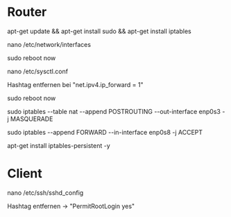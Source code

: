 # Router
apt-get update && apt-get install sudo && apt-get install iptables

nano /etc/network/interfaces

sudo reboot now

nano /etc/sysctl.conf

Hashtag entfernen bei "net.ipv4.ip_forward = 1"

sudo reboot now

sudo iptables --table nat --append POSTROUTING --out-interface enp0s3 -j MASQUERADE

sudo iptables --append FORWARD --in-interface enp0s8 -j ACCEPT

apt-get install iptables-persistent -y

# Client
nano /etc/ssh/sshd_config

Hashtag entfernen -> "PermitRootLogin yes"
